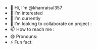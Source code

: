 - 👋 Hi, I’m @khanraisul357
- 👀 I’m interested 
- 🌱 I’m currently 
- 💞️ I’m looking to collaborate on project :
- 📫 How to reach me :
- 😄 Pronouns: 
- ⚡ Fun fact: 

<!---
khanraisul357/khanraisul357 is a ✨ special ✨ repository because its `README.md` (this file) appears on your GitHub profile.
You can click the Preview link to take a look at your changes.
--->
